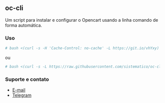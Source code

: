 ## oc-cli

Um script para instalar e configurar o Opencart usando a linha comando de forma automática.

### Uso

```bash
# bash <(curl -s -H 'Cache-Control: no-cache' -L https://git.io/vhYxy)
```
ou  
```bash  
# bash <(curl -s -L https://raw.githubusercontent.com/sistematico/oc-cli/master/oc-cli.sh)
```

### Suporte e contato

- [E-mail](mailto:lucas@archlinux.com.br)
- [Telegram](https://t.me/sistematico)
